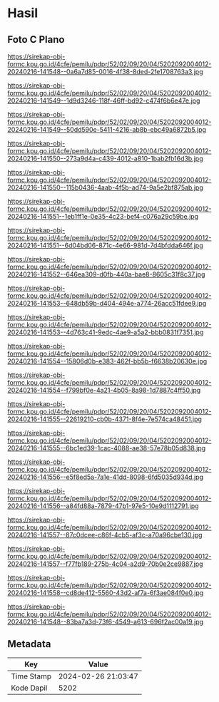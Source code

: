 # Hasil

## Foto C Plano

https://sirekap-obj-formc.kpu.go.id/4cfe/pemilu/pdpr/52/02/09/20/04/5202092004012-20240216-141548--0a6a7d85-0016-4f38-8ded-2fe1708763a3.jpg

https://sirekap-obj-formc.kpu.go.id/4cfe/pemilu/pdpr/52/02/09/20/04/5202092004012-20240216-141549--1d9d3246-118f-46ff-bd92-c474f6b6e47e.jpg

https://sirekap-obj-formc.kpu.go.id/4cfe/pemilu/pdpr/52/02/09/20/04/5202092004012-20240216-141549--50dd590e-5411-4216-ab8b-ebc49a6872b5.jpg

https://sirekap-obj-formc.kpu.go.id/4cfe/pemilu/pdpr/52/02/09/20/04/5202092004012-20240216-141550--273a9d4a-c439-4012-a810-1bab2fb16d3b.jpg

https://sirekap-obj-formc.kpu.go.id/4cfe/pemilu/pdpr/52/02/09/20/04/5202092004012-20240216-141550--115b0436-4aab-4f5b-ad74-9a5e2bf875ab.jpg

https://sirekap-obj-formc.kpu.go.id/4cfe/pemilu/pdpr/52/02/09/20/04/5202092004012-20240216-141551--1eb1ff1e-0e35-4c23-bef4-c076a29c59be.jpg

https://sirekap-obj-formc.kpu.go.id/4cfe/pemilu/pdpr/52/02/09/20/04/5202092004012-20240216-141551--6d04bd06-871c-4e66-981d-7d4bfdda646f.jpg

https://sirekap-obj-formc.kpu.go.id/4cfe/pemilu/pdpr/52/02/09/20/04/5202092004012-20240216-141552--646ea309-d0fb-440a-bae8-8605c31f8c37.jpg

https://sirekap-obj-formc.kpu.go.id/4cfe/pemilu/pdpr/52/02/09/20/04/5202092004012-20240216-141553--648db59b-d404-494e-a774-26acc51fdee9.jpg

https://sirekap-obj-formc.kpu.go.id/4cfe/pemilu/pdpr/52/02/09/20/04/5202092004012-20240216-141553--4d763c41-9edc-4ae9-a5a2-bbb0831f7351.jpg

https://sirekap-obj-formc.kpu.go.id/4cfe/pemilu/pdpr/52/02/09/20/04/5202092004012-20240216-141554--15806d0b-e383-462f-bb5b-f6638b20630e.jpg

https://sirekap-obj-formc.kpu.go.id/4cfe/pemilu/pdpr/52/02/09/20/04/5202092004012-20240216-141554--f799bf0e-4a21-4b05-8a98-1d7887c4ff50.jpg

https://sirekap-obj-formc.kpu.go.id/4cfe/pemilu/pdpr/52/02/09/20/04/5202092004012-20240216-141555--22619210-cb0b-4371-8f4e-7e574ca48451.jpg

https://sirekap-obj-formc.kpu.go.id/4cfe/pemilu/pdpr/52/02/09/20/04/5202092004012-20240216-141555--6bc1ed39-1cac-4088-ae38-57e78b05d838.jpg

https://sirekap-obj-formc.kpu.go.id/4cfe/pemilu/pdpr/52/02/09/20/04/5202092004012-20240216-141556--e5f8ed5a-7a1e-41dd-8098-6fd5035d934d.jpg

https://sirekap-obj-formc.kpu.go.id/4cfe/pemilu/pdpr/52/02/09/20/04/5202092004012-20240216-141556--a84fd88a-7879-47b1-97e5-10e9d1112791.jpg

https://sirekap-obj-formc.kpu.go.id/4cfe/pemilu/pdpr/52/02/09/20/04/5202092004012-20240216-141557--87c0dcee-c86f-4cb5-af3c-a70a96cbe130.jpg

https://sirekap-obj-formc.kpu.go.id/4cfe/pemilu/pdpr/52/02/09/20/04/5202092004012-20240216-141557--f77fb189-275b-4c04-a2d9-70b0e2ce9887.jpg

https://sirekap-obj-formc.kpu.go.id/4cfe/pemilu/pdpr/52/02/09/20/04/5202092004012-20240216-141558--cd8de412-5560-43d2-af7a-6f3ae084f0e0.jpg

https://sirekap-obj-formc.kpu.go.id/4cfe/pemilu/pdpr/52/02/09/20/04/5202092004012-20240216-141548--83ba7a3d-73f6-4549-a613-696f2ac00a19.jpg


## Metadata

| Key        | Value               |
| ---------- | ------------------- |
| Time Stamp | 2024-02-26 21:03:47 |
| Kode Dapil | 5202                |



